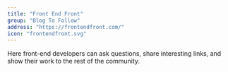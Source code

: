 ```yaml
---
title: "Front End Front"
group: "Blog To Follow"
address: "https://frontendfront.com/"
icon: "frontendfront.svg"
---
```


Here front-end developers can ask questions, share interesting links, and show their work to the rest of the community.

